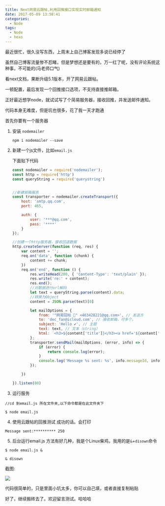 ```yaml
---
title: Next网易云跟帖,利用回推接口实现实时邮箱通知
date: 2017-05-09 13:58:41
categories:
  - Node
tags:
  - Node
  - hexo
---
```

最近很忙，很久没写东西，上周末上自己博客发现多说已经停了

虽然自己博客流量惨不忍睹，但是梦想还是要有的，万一红了呢，没有评论系统这种事，不可能的(马老师口气)

看next文档，果断升级5.1版本，开了网易云跟帖。

一顿配置，最后发现一个回推接口选项，不支持直接推邮箱。

正好最近想学node，就试试写了个简易服务器，接收回推，并发送邮件通知。

代码本身无难度，但是坑也很多，花了我一天才跑通

首先你要有一个服务器

1. 安装 `nodemailer`
    ```
    npm i nodemailer --save
    ```
    <!-- more -->
2. 新建一个js文件，比如`email.js`

    下面贴下代码

    ```js
    const nodemailer = require('nodemailer');
    const http = require('http')
    const queryString = require('querystring')


    //新建邮箱服务
    const transporter = nodemailer.createTransport({
        host: 'smtp.qq.com',
        port: 465,

        auth: {
            user: '***@qq.com',
            pass: '****'
        }
    });

    //创建一个http服务器，接收回退数据
    http.createServer(function (req, res) {
        var content = '';
        req.on('data', function (chunk) {
            content += chunk;
        })
        req.on('end', function () {
            res.writeHead(200, { 'Content-Type': 'text/plain' });
            res.write('re:' + content);
            res.end();
            //对数据进行url解码
            let text = queryString.parse(content).data;
            //转换为Object
            content = JSON.parse(text)[0]

            let mailOptions = {
                from: '"网易回帖 👻" <463428221@qq.com>', // 发送方
                to: 'dec_fan@icloud.com', // 接收邮箱，可多个。
                subject: 'Hello ✔', // 主题
                text: text, // 文本（string）
                html: `<h3>${content['title']}</h3><a href='${content['url']}'>原文链接</a><h4>昵称：${content['comments'][0].user.userId}</h4><p>内容：${content['comments'][0].content}</p>` // html 
            };
            transporter.sendMail(mailOptions, (error, info) => {
                if (error) {
                    return console.log(error);
                }
                console.log('Message %s sent: %s', info.messageId, info.response);
            });

        })

    }).listen(80)
    ```
3. 运行服务
```
//cd 到email.js 所在文件夹,以下命令都是在此文件夹下

$ node email.js
```

4. 使用云跟帖的回推测试
成功的话。会打印
```
Message sent:********** 250
```
5. 后台运行email.js
方法有好几种，我是个Linux柴鸡，我用的是`&`+`disown`命令
```
$ node email.js &

& disown
```

截图:

![](http://omqz8y2im.bkt.clouddn.com/QQ%E5%9B%BE%E7%89%8720170509130419.png)


代码很简单的，只是里面小坑太多，你可以自己填，或者直接复制粘贴

好了，继续搬砖去了。欢迎留言测试。哈哈哈
